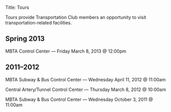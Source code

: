 Title: Tours

Tours provide Transportation Club members an opportunity to visit transportation-related facilities.

## Spring 2013

MBTA Control Center — Friday March 8, 2013 @ 12:00pm

## 2011–2012

MBTA Subway & Bus Control Center — Wednesday April 11, 2012 @ 11:00am

Central Artery/Tunnel Control Center — Thursday March 8, 2012 @ 10:00am

MBTA Subway & Bus Control Center — Wednesday October 3, 2011 @ 11:00am
